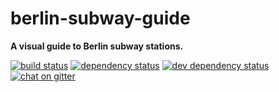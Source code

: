 # berlin-subway-guide

**A visual guide to Berlin subway stations.**

[![build status](https://img.shields.io/travis/derhuerst/berlin-subway-guide.svg)](https://travis-ci.org/derhuerst/berlin-subway-guide)
[![dependency status](https://img.shields.io/david/derhuerst/berlin-subway-guide.svg)](https://david-dm.org/derhuerst/berlin-subway-guide)
[![dev dependency status](https://img.shields.io/david/dev/derhuerst/berlin-subway-guide.svg)](https://david-dm.org/derhuerst/berlin-subway-guide#info=devDependencies)
[![chat on gitter](https://badges.gitter.im/derhuerst.svg)](https://gitter.im/derhuerst)
